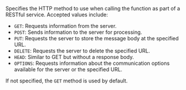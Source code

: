 Specifies the HTTP method to use when calling the function as part of a RESTful service. Accepted values include:

- `GET`: Requests information from the server.
- `POST`: Sends information to the server for processing.
- `PUT`: Requests the server to store the message body at the specified URL.
- `DELETE`: Requests the server to delete the specified URL.
- `HEAD`: Similar to GET but without a response body.
- `OPTIONS`: Requests information about the communication options available for the server or the specified URL.

If not specified, the `GET` method is used by default.